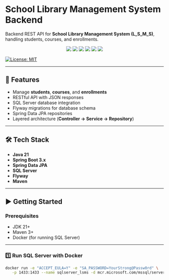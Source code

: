 # School Library Management System Backend

Backend REST API for **School Library Management System (L_S_M_S)**, handling students, courses, and enrollments.

<p align="center">
  <img src="https://img.shields.io/badge/Spring%20Boot-6DB33F?style=for-the-badge&logo=springboot&logoColor=white" />
  <img src="https://img.shields.io/badge/SQL%20Server-CC2927?style=for-the-badge&logo=microsoftsqlserver&logoColor=white" />
  <img src="https://img.shields.io/badge/Java-ED8B00?style=for-the-badge&logo=openjdk&logoColor=white" />
  <img src="https://img.shields.io/badge/Maven-C71A36?style=for-the-badge&logo=apachemaven&logoColor=white" />
  <img src="https://img.shields.io/badge/Docker-2496ED?style=for-the-badge&logo=docker&logoColor=white" />
  <img src="https://img.shields.io/badge/Flyway-007ACC?style=for-the-badge&logo=flyway&logoColor=white" />
</p>

[![License: MIT](https://img.shields.io/badge/License-MIT-yellow.svg)](LICENSE)

---

## 🚀 Features
- Manage **students**, **courses**, and **enrollments**
- RESTful API with JSON responses
- SQL Server database integration
- Flyway migrations for database schema
- Spring Data JPA repositories
- Layered architecture (**Controller → Service → Repository**)

---

## 🛠️ Tech Stack
- **Java 21**
- **Spring Boot 3.x**
- **Spring Data JPA**
- **SQL Server**
- **Flyway**
- **Maven**

---

## ▶️ Getting Started

### Prerequisites
- JDK 21+
- Maven 3+
- Docker (for running SQL Server)

---

### 1️⃣ Run SQL Server with Docker

```bash
docker run -e "ACCEPT_EULA=Y" -e "SA_PASSWORD=YourStrong@Passw0rd" \
   -p 1433:1433 --name sqlserver_lsms -d mcr.microsoft.com/mssql/server:2022-latest
